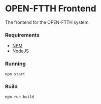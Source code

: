 # OPEN-FTTH Frontend

The frontend for the OPEN-FTTH system.

### Requirements

* [NPM](https://www.npmjs.com/)
* [NodeJS](https://nodejs.org/en/)

### Running

``` sh
npm start
```

### Build

``` sh
npm run build
```
